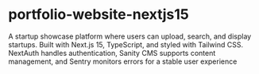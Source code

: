 # portfolio-website-nextjs15
A startup showcase platform where users can upload, search, and display startups. Built with Next.js 15, TypeScript, and styled with Tailwind CSS. NextAuth handles authentication, Sanity CMS supports content management, and Sentry monitors errors for a stable user experience
